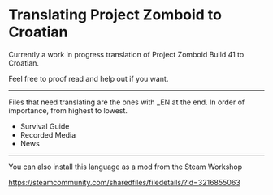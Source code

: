 # Translating Project Zomboid to Croatian
Currently a work in progress translation of Project Zomboid Build 41 to Croatian.

Feel free to proof read and help out if you want.

---

Files that need translating are the ones with _EN at the end.
In order of importance, from highest to lowest.

* Survival Guide
* Recorded Media
* News

---

You can also install this language as a mod from the Steam Workshop

https://steamcommunity.com/sharedfiles/filedetails/?id=3216855063
